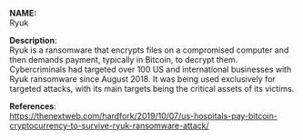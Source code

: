 **NAME:**  
Ryuk  
  
**Description**:   
Ryuk is a ransomware that encrypts files on a compromised computer and then demands payment, typically in Bitcoin, to decrypt them. Cybercriminals had targeted over 100 US and international businesses with Ryuk ransomware since August 2018. It was being used exclusively for targeted attacks, with its main targets being the critical assets of its victims.

**References**:  
https://thenextweb.com/hardfork/2019/10/07/us-hospitals-pay-bitcoin-cryptocurrency-to-survive-ryuk-ransomware-attack/